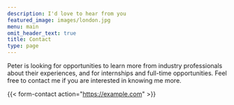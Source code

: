 ```yaml
---
description: I'd love to hear from you
featured_image: images/london.jpg
menu: main
omit_header_text: true
title: Contact
type: page
---
```



Peter is looking for opportunities to learn more from industry professionals about their experiences, and for internships and full-time opportunities. Feel free to contact me if you are interested in knowing me more. 

{{< form-contact action="https://example.com"  >}}
